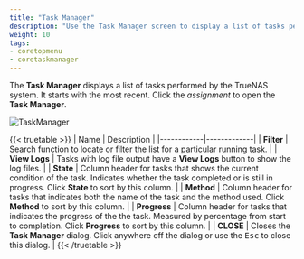 ```yaml
---
title: "Task Manager"
description: "Use the Task Manager screen to display a list of tasks performed by your TrueNAS."
weight: 10
tags:
- coretopmenu
- coretaskmanager
---
```


The **Task Manager** displays a list of tasks performed by the TrueNAS system. It starts with the most recent. Click the <i class="material-icons">assignment</i> to open the **Task Manager**.

![TaskManager](/images/CORE/Dashboard/TaskManager.png "Task Manager")

{{< truetable >}}
| Name | Description |
|------------|-------------|
| **Filter** | Search function to locate or filter the list for a particular running task. |
| **View Logs** | Tasks with log file output have a **View Logs** button to show the log files. |
| **State** | Column header for tasks that shows the current condition of the task. Indicates whether the task completed or is still in progress. Click **State** to sort by this column. |
| **Method** | Column header for tasks that indicates both the name of the task and the method used. Click **Method** to sort by this column. |
| **Progress** | Column header for tasks that indicates the progress of the the task. Measured by percentage from start to completion. Click **Progress** to sort by this column. |
| **CLOSE** | Closes the **Task Manager** dialog. Click anywhere off the dialog or use the <kbd>Esc</kbd> to close this dialog. |
{{< /truetable >}}
